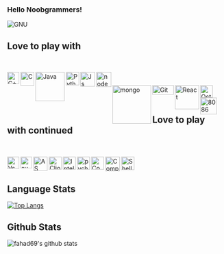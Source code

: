 ### Hello Noobgrammers! 

![GNU](https://github.com/fahad69/fahad69/blob/master/Images/why.jpg)

## Love to play with
<br />

[<img align="left" alt="C++" width="28px" src="https://raw.githubusercontent.com/isocpp/logos/master/cpp_logo.png" />][website]
[<img align="left" alt="C" width="32px" src="https://user-images.githubusercontent.com/29695545/43161921-2618b280-8f92-11e8-8738-74c0a03eadff.png" />][website]
[<img align="left" alt="Java" width="68px" src="https://techbum.io/content/images/2020/05/java-logo-png-png-collections-at-sccprecat-java-logo-transparent-768_472.png" />][website]
[<img align="left" alt="Python" width="31px" src="https://upload.wikimedia.org/wikipedia/commons/thumb/c/c3/Python-logo-notext.svg/600px-Python-logo-notext.svg.png" />][website]
[<img align="left" alt="Js" width="34px" src="https://cdn4.iconfinder.com/data/icons/logos-and-brands/512/187_Js_logo_logos-512.png" />][website]
[<img align="left" alt="node" width="35px" src="https://nodejs.org/static/images/logo-hexagon-card.png" />][website]
<br />

[<img align="left" alt="mongo" width="90px" src="https://cdn.worldvectorlogo.com/logos/mongodb.svg" />][website]
[<img align="left" alt="Git" width="50px" height="22px" src="https://git-scm.com/images/logos/downloads/Git-Logo-2Color.png" />][website]
[<img align="left" alt="React" width="56px" src="https://upload.wikimedia.org/wikipedia/commons/thumb/a/a7/React-icon.svg/1200px-React-icon.svg.png" />][website]
[<img align="left" alt="Octave" width="29px" src="https://upload.wikimedia.org/wikipedia/commons/thumb/6/6a/Gnu-octave-logo.svg/1024px-Gnu-octave-logo.svg.png" />][website]
[<img align="left" alt="8086" width="39px" src="https://lh3.googleusercontent.com/orH9MATBX0Crk67nFiJjeeSXIalqdWM2RnnBnYd9d_8sDA_u5GN3uQtIAhxRwUpWDQ4" />][website]

<br />
<br />

## Love to play with continued

<br />

[<img align="left" alt="Vs" width="28px" src="https://upload.wikimedia.org/wikipedia/commons/thumb/9/9a/Visual_Studio_Code_1.35_icon.svg/1200px-Visual_Studio_Code_1.35_icon.svg.png" />][website]
[<img align="left" alt="sublime" width="27px" src="https://cdn.worldvectorlogo.com/logos/sublime-text.svg" />][website]
[<img align="left" alt="AS" width="33px" src="https://upload.wikimedia.org/wikipedia/commons/thumb/3/34/Android_Studio_icon.svg/1200px-Android_Studio_icon.svg.png" />][website]
[<img align="left" alt="Clion" width="30px" src="https://cdn.worldvectorlogo.com/logos/clion-1.svg" />][website]
[<img align="left" alt="Intelij" width="30px" src="https://upload.wikimedia.org/wikipedia/commons/thumb/d/d5/IntelliJ_IDEA_Logo.svg/1024px-IntelliJ_IDEA_Logo.svg.png" />][website]
[<img align="left" alt="pycharm" width="30px" src="https://resources.jetbrains.com/storage/products/pycharm/img/meta/pycharm_logo_300x300.png" />][website]
[<img align="left" alt="Codeblocks" width="30px" src="https://upload.wikimedia.org/wikipedia/commons/4/4b/Codeblocks_logo.png" />][website]
[<img align="left" alt="Compass" width="34px" src="https://img.stackshare.io/service/8696/J3fzYcnz_400x400.png" />][website]
[<img align="left" alt="Shell" width="31px" src="https://nrg.wustl.edu/wp-content/uploads/icon-terminal.png" />][website]


<br />
<br />

## Language Stats
[![Top Langs](https://github-readme-stats.vercel.app/api/top-langs/?username=fahad69&hide=css,html&theme=algolia)](https://github.com/fahad69/github-readme-stats)

## Github Stats

![fahad69's github stats](https://github-readme-stats.vercel.app/api?username=fahad69&show_icons=true&theme=algolia)


[website]: #
